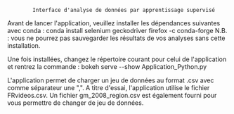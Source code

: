			Interface d'analyse de données par apprentissage supervisé

Avant de lancer l'application, veuillez installer les dépendances suivantes avec conda :
	conda install selenium geckodriver firefox -c conda-forge
N.B. : vous ne pourrez pas sauvegarder les résultats de vos analyses sans cette installation.

Une fois installées, changez le répertoire courant pour celui de l'application et rentrez la commande :
	bokeh serve --show Application_Python.py

L'application permet de charger un jeu de données au format .csv avec comme séparateur une ",".
A titre d'essai, l'application utilise le fichier FRvideos.csv.
Un fichier gm_2008_region.csv est également fourni pour vous permettre de changer de jeu de données.